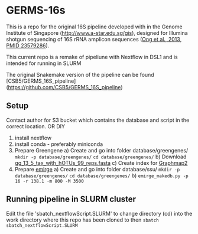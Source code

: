 # GERMS-16s
This is a repo for the original 16S pipeline developed with in the Genome Institute of Singapore (http://www.a-star.edu.sg/gis), designed for Illumina shotgun sequencing of 16S rRNA amplicon sequences ([Ong et al., 2013, PMID 23579286](http://www.ncbi.nlm.nih.gov/pubmed/23579286)).

This current repo is a remake of pipeliune with Nextflow in DSL1 and is intended for running in SLURM 

The original Snakemake version of the pipeline can be found [CSB5/GERMS_16S_pipeline] (https://github.com/CSB5/GERMS_16S_pipeline)

## Setup 
Contact author for S3 bucket which contains the database and script in the correct location.
OR
DIY
1) install nextflow 
2) install conda - preferably miniconda
3) Prepare Greengene 
    a) Create and go into folder database/greengenes/
        `mkdir -p database/greengenes/`
        `cd database/greengenes/`
    b) Download [gg_13_5_tax_with_hOTUs_99_reps.fasta](https://gg-sg-web.s3-us-west-2.amazonaws.com/downloads/greengenes_database/gg_13_5/gg_13_5_tax_with_hOTUs_99_reps.fasta)
    c) Create index for [Graphmap2](https://github.com/lbcb-sci/graphmap2)
4) Prepare [emirge](https://github.com/csmiller/EMIRGE) 
    a) Create and go into folder database/ssu/
       `mkdir -p database/greengenes/`
       `cd database/greengenes/`
    b) `emirge_makedb.py -p 16 -r 138.1 -m 800 -M 3500`
  
## Running pipeline in SLURM cluster
Edit the file 'sbatch_nextflowScript.SLURM' to change directory (cd) into the work directory where this repo has been cloned to
then 
`sbatch sbatch_nextflowScript.SLURM`
